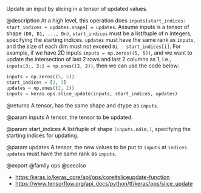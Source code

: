 Update an input by slicing in a tensor of updated values.

@description
At a high level, this operation does
`inputs[start_indices: start_indices + updates.shape] = updates`.
Assume inputs is a tensor of shape `(D0, D1, ..., Dn)`,
`start_indices` must be a list/tuple of n integers, specifying the starting
indices. `updates` must have the same rank as `inputs`, and the size of each
dim must not exceed `Di - start_indices[i]`. For example, if we have 2D
inputs `inputs = np.zeros((5, 5))`, and we want to update the intersection
of last 2 rows and last 2 columns as 1, i.e.,
`inputs[3:, 3:] = np.ones((2, 2))`, then we can use the code below:

```python
inputs = np.zeros((5, 5))
start_indices = [3, 3]
updates = np.ones((2, 2))
inputs = keras.ops.slice_update(inputs, start_indices, updates)
```

@returns
    A tensor, has the same shape and dtype as `inputs`.

@param inputs
A tensor, the tensor to be updated.

@param start_indices
A list/tuple of shape `(inputs.ndim,)`, specifying
the starting indices for updating.

@param updates
A tensor, the new values to be put to `inputs` at `indices`.
`updates` must have the same rank as `inputs`.

@export
@family ops
@seealso
+ <https:/keras.io/keras_core/api/ops/core#sliceupdate-function>
+ <https://www.tensorflow.org/api_docs/python/tf/keras/ops/slice_update>
